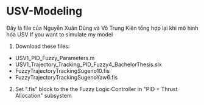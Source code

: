 # USV-Modeling
Đây là file của Nguyễn Xuân Dũng và Võ Trung Kiên tổng hợp lại khi mô hình hóa USV
If you want to simulate my model
1. Download these files: 
- USV1_PID_Fuzzy_Parameters.m
- USV1_Trajectory_Tracking_PID_Fuzzy4_BachelorThesis.slx
- FuzzyTrajectoryTrackingSugeno10.fis
- FuzzyTrajectoryTrackingSugenoYaw6.fis
2. Set ".fis" block to the the Fuzzy Logic Controller in "PID + Thrust Allocation" subsystem
